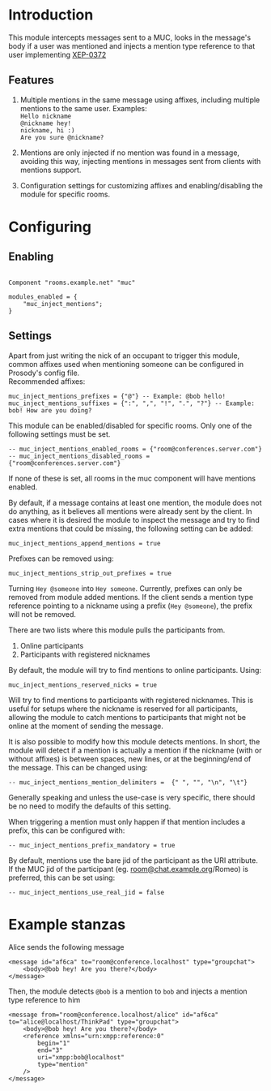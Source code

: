 # Introduction

This module intercepts messages sent to a MUC, looks in the message's body if a user was mentioned and injects a mention type reference to that user implementing [XEP-0372](https://xmpp.org/extensions/xep-0372.html#usecase_mention)

## Features

1. Multiple mentions in the same message using affixes, including multiple mentions to the same user.
   Examples:  
   `Hello nickname`  
   `@nickname hey!`  
   `nickname, hi :)`  
   `Are you sure @nickname?`  

2. Mentions are only injected if no mention was found in a message, avoiding this way, injecting mentions in messages sent from clients with mentions support.

3. Configuration settings for customizing affixes and enabling/disabling the module for specific rooms.


# Configuring

## Enabling

```{.lua}

Component "rooms.example.net" "muc"

modules_enabled = {
    "muc_inject_mentions";
}

```

## Settings

Apart from just writing the nick of an occupant to trigger this module,
common affixes used when mentioning someone can be configured in Prosody's config file.  
Recommended affixes:

```
muc_inject_mentions_prefixes = {"@"} -- Example: @bob hello!
muc_inject_mentions_suffixes = {":", ",", "!", ".", "?"} -- Example: bob! How are you doing?
```

This module can be enabled/disabled for specific rooms.
Only one of the following settings must be set.

```
-- muc_inject_mentions_enabled_rooms = {"room@conferences.server.com"}
-- muc_inject_mentions_disabled_rooms = {"room@conferences.server.com"}
```

If none of these is set, all rooms in the muc component will have mentions enabled.


By default, if a message contains at least one mention,
the module does not do anything, as it believes all mentions were already sent by the client.
In cases where it is desired the module to inspect the message and try to find extra mentions
that could be missing, the following setting can be added:

```
muc_inject_mentions_append_mentions = true
```


Prefixes can be removed using:
```
muc_inject_mentions_strip_out_prefixes = true
```
Turning `Hey @someone` into `Hey someone`.
Currently, prefixes can only be removed from module added mentions.
If the client sends a mention type reference pointing to a nickname using a prefix (`Hey @someone`), the prefix will not be removed.


There are two lists where this module pulls the participants from.
1. Online participants
2. Participants with registered nicknames

By default, the module will try to find mentions to online participants.
Using:
```
muc_inject_mentions_reserved_nicks = true
```
Will try to find mentions to participants with registered nicknames.
This is useful for setups where the nickname is reserved for all participants,
allowing the module to catch mentions to participants that might not be online at the moment of sending the message.


It is also possible to modify how this module detects mentions.
In short, the module will detect if a mention is actually a mention
if the nickname (with or without affixes) is between spaces, new lines, or at the beginning/end of the message.
This can be changed using:

```
-- muc_inject_mentions_mention_delimiters =  {" ", "", "\n", "\t"}
```
Generally speaking and unless the use-case is very specific, there should be no need to modify the defaults of this setting.

When triggering a mention must only happen if that mention includes a prefix, this can be configured with:
```
-- muc_inject_mentions_prefix_mandatory = true
```

By default, mentions use the bare jid of the participant as the URI attribute.
If the MUC jid of the participant (eg. room@chat.example.org/Romeo) is preferred, this can be set using:
```
-- muc_inject_mentions_use_real_jid = false
```


# Example stanzas

Alice sends the following message

```
<message id="af6ca" to="room@conference.localhost" type="groupchat">
    <body>@bob hey! Are you there?</body>
</message>
```

Then, the module detects `@bob` is a mention to `bob` and injects a mention type reference to him

```
<message from="room@conference.localhost/alice" id="af6ca" to="alice@localhost/ThinkPad" type="groupchat">
    <body>@bob hey! Are you there?</body>
    <reference xmlns="urn:xmpp:reference:0"
        begin="1"
        end="3"
        uri="xmpp:bob@localhost"
        type="mention"
    />
</message>
```

